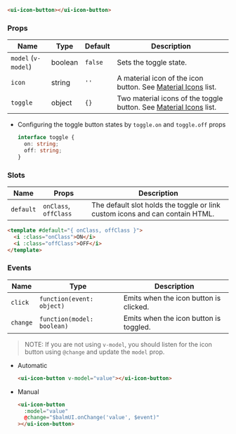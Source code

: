 ```html
<ui-icon-button></ui-icon-button>
```

### Props

| Name                | Type    | Default | Description                                                                   |
| ------------------- | ------- | ------- | ----------------------------------------------------------------------------- |
| `model` (`v-model`) | boolean | `false` | Sets the toggle state.                                                        |
| `icon`              | string  | `''`    | A material icon of the icon button. See [Material Icons](/#/icons) list.      |
| `toggle`            | object  | `{}`    | Two material icons of the toggle button. See [Material Icons](/#/icons) list. |

- Configuring the toggle button states by `toggle.on` and `toggle.off` props

  ```ts
  interface toggle {
    on: string;
    off: string;
  }
  ```

### Slots

| Name      | Props                 | Description                                                                  |
| --------- | --------------------- | ---------------------------------------------------------------------------- |
| `default` | `onClass`, `offClass` | The default slot holds the toggle or link custom icons and can contain HTML. |

```html
<template #default="{ onClass, offClass }">
  <i :class="onClass">ON</i>
  <i :class="offClass">OFF</i>
</template>
```

### Events

| Name     | Type                       | Description                            |
| -------- | -------------------------- | -------------------------------------- |
| `click`  | `function(event: object)`  | Emits when the icon button is clicked. |
| `change` | `function(model: boolean)` | Emits when the icon button is toggled. |

> NOTE: If you are not using `v-model`, you should listen for the icon button using `@change` and update the `model` prop.

- Automatic

  ```html
  <ui-icon-button v-model="value"></ui-icon-button>
  ```

- Manual

  ```html
  <ui-icon-button
    :model="value"
    @change="$balmUI.onChange('value', $event)"
  ></ui-icon-button>
  ```
